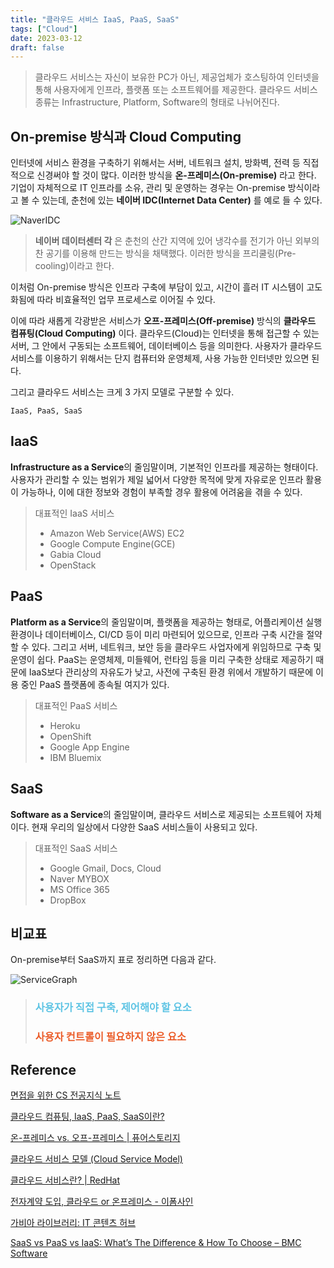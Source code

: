 ```yaml
---
title: "클라우드 서비스 IaaS, PaaS, SaaS"
tags: ["Cloud"]
date: 2023-03-12
draft: false
---
```


> 클라우드 서비스는 자신이 보유한 PC가 아닌, 제공업체가 호스팅하여 인터넷을 통해 사용자에게 인프라, 플랫폼 또는 소프트웨어를 제공한다. 클라우드 서비스 종류는 Infrastructure, Platform, Software의 형태로 나뉘어진다.

## On-premise 방식과 Cloud Computing

인터넷에 서비스 환경을 구축하기 위해서는 서버, 네트워크 설치, 방화벽, 전력 등 직접적으로 신경써야 할 것이 많다. 이러한 방식을 **온-프레미스(On-premise)** 라고 한다. 기업이 자체적으로 IT 인프라를 소유, 관리 및 운영하는 경우는 On-premise 방식이라고 볼 수 있는데, 춘천에 있는 **네이버 IDC(Internet Data Center)** 를 예로 들 수 있다.

![NaverIDC](https://drive.google.com/uc?export=view&id=1p6_ERMntsEZfHVaNuU4VrpPf_-_q2qek)

> **네이버 데이터센터 각** 은 춘천의 산간 지역에 있어 냉각수를 전기가 아닌 외부의 찬 공기를 이용해 만드는 방식을 채택했다. 이러한 방식을 프리쿨링(Pre-cooling)이라고 한다.

이처럼 On-premise 방식은 인프라 구축에 부담이 있고, 시간이 흘러 IT 시스템이 고도화됨에 따라 비효율적인 업무 프로세스로 이어질 수 있다.

이에 따라 새롭게 각광받은 서비스가 **오프-프레미스(Off-premise)** 방식의 **클라우드 컴퓨팅(Cloud Computing)** 이다. 클라우드(Cloud)는 인터넷을 통해 접근할 수 있는 서버, 그 안에서 구동되는 소프트웨어, 데이터베이스 등을 의미한다. 사용자가 클라우드 서비스를 이용하기 위해서는 단지 컴퓨터와 운영체제, 사용 가능한 인터넷만 있으면 된다.

그리고 클라우드 서비스는 크게 3 가지 모델로 구분할 수 있다.

```
IaaS, PaaS, SaaS
```

## IaaS

**Infrastructure as a Service**의 줄임말이며, 기본적인 인프라를 제공하는 형태이다. 사용자가 관리할 수 있는 범위가 제일 넓어서 다양한 목적에 맞게 자유로운 인프라 활용이 가능하나, 이에 대한 정보와 경험이 부족할 경우 활용에 어려움을 겪을 수 있다.

> 대표적인 IaaS 서비스
>
> - Amazon Web Service(AWS) EC2
> - Google Compute Engine(GCE)
> - Gabia Cloud
> - OpenStack

## PaaS

**Platform as a Service**의 줄임말이며, 플랫폼을 제공하는 형태로, 어플리케이션 실행 환경이나 데이터베이스, CI/CD 등이 미리 마련되어 있으므로, 인프라 구축 시간을 절약할 수 있다. 그리고 서버, 네트워크, 보안 등을 클라우드 사업자에게 위임하므로 구축 및 운영이 쉽다. PaaS는 운영체제, 미들웨어, 런타임 등을 미리 구축한 상태로 제공하기 때문에 IaaS보다 관리상의 자유도가 낮고, 사전에 구축된 환경 위에서 개발하기 때문에 이용 중인 PaaS 플랫폼에 종속될 여지가 있다.

> 대표적인 PaaS 서비스
>
> - Heroku
> - OpenShift
> - Google App Engine
> - IBM Bluemix

## SaaS

**Software as a Service**의 줄임말이며, 클라우드 서비스로 제공되는 소프트웨어 자체이다. 현재 우리의 일상에서 다양한 SaaS 서비스들이 사용되고 있다.

> 대표적인 SaaS 서비스
>
> - Google Gmail, Docs, Cloud
> - Naver MYBOX
> - MS Office 365
> - DropBox

## 비교표

On-premise부터 SaaS까지 표로 정리하면 다음과 같다.

![ServiceGraph](https://drive.google.com/uc?export=view&id=1p2FKdSvz2UPGMTvVE_dxlswjTHUrltcn)

> <h3 style="color:#5EC4E4">사용자가 직접 구축, 제어해야 할 요소</h3>
> <h3 style="color:#EB5D2A">사용자 컨트롤이 필요하지 않은 요소</h3>

## Reference

[면접을 위한 CS 전공지식 노트](https://www.gilbut.co.kr/book/view?bookcode=BN003386)

[클라우드 컴퓨팅, IaaS, PaaS, SaaS이란?](https://wnsgml972.github.io/network/2018/08/14/network_cloud-computing/)

[온-프레미스 vs. 오프-프레미스 | 퓨어스토리지](https://www.purestorage.com/kr/knowledge/on-premises-vs-off-premises.html)

[클라우드 서비스 모델 (Cloud Service Model)](https://mmsesang.tistory.com/entry/%ED%81%B4%EB%9D%BC%EC%9A%B0%EB%93%9C-%EC%84%9C%EB%B9%84%EC%8A%A4-%EB%AA%A8%EB%8D%B8-Cloud-Service-Model)

[클라우드 서비스란? | RedHat](https://www.redhat.com/ko/topics/cloud-computing/what-are-cloud-services)

[전자계약 도입, 클라우드 or 온프레미스 - 이폼사인](https://www.eformsign.com/kr/blog/cloud-and-onpremise/)

[가비아 라이브러리: IT 콘텐츠 허브](https://library.gabia.com/)

[SaaS vs PaaS vs IaaS: What’s The Difference & How To Choose – BMC Software](https://www.bmc.com/blogs/saas-vs-paas-vs-iaas-whats-the-difference-and-how-to-choose/)
